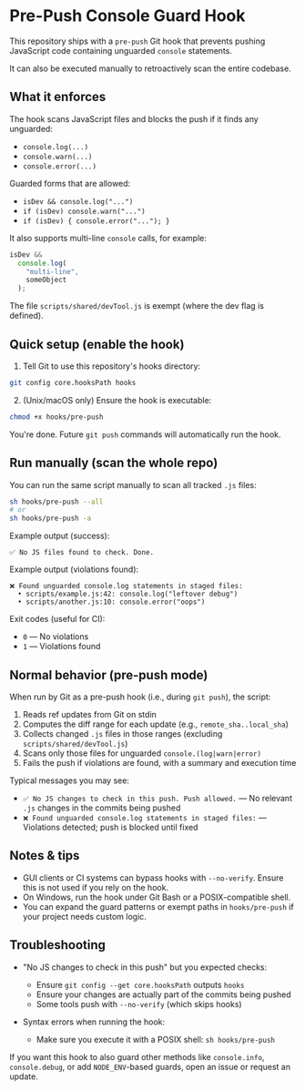 # Pre-Push Console Guard Hook

This repository ships with a `pre-push` Git hook that prevents pushing JavaScript code containing unguarded `console` statements.

It can also be executed manually to retroactively scan the entire codebase.

## What it enforces

The hook scans JavaScript files and blocks the push if it finds any unguarded:

- `console.log(...)`
- `console.warn(...)`
- `console.error(...)`

Guarded forms that are allowed:

- `isDev && console.log("...")`
- `if (isDev) console.warn("...")`
- `if (isDev) { console.error("..."); }`

It also supports multi-line `console` calls, for example:

```js
isDev &&
  console.log(
    "multi-line",
    someObject
  );
```

The file `scripts/shared/devTool.js` is exempt (where the dev flag is defined).

## Quick setup (enable the hook)

1) Tell Git to use this repository's hooks directory:

```bash
git config core.hooksPath hooks
```

2) (Unix/macOS only) Ensure the hook is executable:

```bash
chmod +x hooks/pre-push
```

You're done. Future `git push` commands will automatically run the hook.

## Run manually (scan the whole repo)

You can run the same script manually to scan all tracked `.js` files:

```bash
sh hooks/pre-push --all
# or
sh hooks/pre-push -a
```

Example output (success):

```
✅ No JS files found to check. Done.
```

Example output (violations found):

```
❌ Found unguarded console.log statements in staged files:
  • scripts/example.js:42: console.log("leftover debug")
  • scripts/another.js:10: console.error("oops")
```

Exit codes (useful for CI):

- `0` — No violations
- `1` — Violations found

## Normal behavior (pre-push mode)

When run by Git as a pre-push hook (i.e., during `git push`), the script:

1) Reads ref updates from Git on stdin
2) Computes the diff range for each update (e.g., `remote_sha..local_sha`)
3) Collects changed `.js` files in those ranges (excluding `scripts/shared/devTool.js`)
4) Scans only those files for unguarded `console.(log|warn|error)`
5) Fails the push if violations are found, with a summary and execution time

Typical messages you may see:

- `✅ No JS changes to check in this push. Push allowed.` — No relevant `.js` changes in the commits being pushed
- `❌ Found unguarded console.log statements in staged files:` — Violations detected; push is blocked until fixed

## Notes & tips

- GUI clients or CI systems can bypass hooks with `--no-verify`. Ensure this is not used if you rely on the hook.
- On Windows, run the hook under Git Bash or a POSIX-compatible shell.
- You can expand the guard patterns or exempt paths in `hooks/pre-push` if your project needs custom logic.

## Troubleshooting

- "No JS changes to check in this push" but you expected checks:
  - Ensure `git config --get core.hooksPath` outputs `hooks`
  - Ensure your changes are actually part of the commits being pushed
  - Some tools push with `--no-verify` (which skips hooks)

- Syntax errors when running the hook:
  - Make sure you execute it with a POSIX shell: `sh hooks/pre-push`

If you want this hook to also guard other methods like `console.info`, `console.debug`, or add `NODE_ENV`-based guards, open an issue or request an update.

